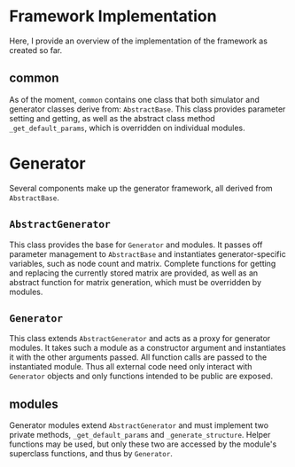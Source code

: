 Framework Implementation
===
Here, I provide an overview of the implementation of the framework as created so 
far.

common
---
As of the moment, `common` contains one class that both simulator and generator 
classes derive from: `AbstractBase`. This class provides parameter setting and 
getting, as well as the abstract class method `_get_default_params`, which is 
overridden on individual modules.

Generator
===
Several components make up the generator framework, all derived from 
`AbstractBase`.

`AbstractGenerator`
---
This class provides the base for `Generator` and modules. It passes off 
parameter management to `AbstractBase` and instantiates generator-specific 
variables, such as node count and matrix. Complete functions for getting and 
replacing the currently stored matrix are provided, as well as an abstract 
function for matrix generation, which must be overridden by modules.

`Generator`
---
This class extends `AbstractGenerator` and acts as a proxy for generator 
modules.  It takes such a module as a constructor argument and instantiates it 
with the other arguments passed.  All  function calls are passed to the 
instantiated module.  Thus all external code need only interact with `Generator` 
objects and only functions intended to be public are exposed.

modules
---
Generator modules extend `AbstractGenerator` and must implement two private 
methods, `_get_default_params` and `_generate_structure`. Helper functions may 
be used, but only these two are accessed by the module's superclass functions, 
and thus by `Generator`. 
